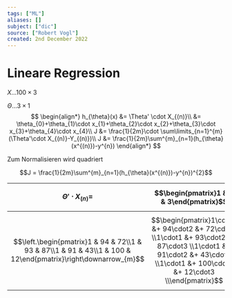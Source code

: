 ```yaml
---
tags: ["ML"]
aliases: []
subject: ["dic"]
source: ["Robert Vogl"]
created: 2nd December 2022
---
```


# Lineare Regression

$X\dots 100\times3$

$\Theta\dots 3\times1$
$$
\begin{align*}
h_{\theta}(x) &= \Theta' \cdot X_{(n)}\\
&= \theta_{0}+\theta_{1}\cdot x_{1}+\theta_{2}\cdot x_{2}+\theta_{3}\cdot x_{3}+\theta_{4}\cdot x_{4}\\
J &= \frac{1}{2m}\cdot \sum\limits_{n=1}^{m}(\Theta'\cdot X_{(n)}-Y_{(n)})\\
J &= \frac{1}{2m}\sum^{m}_{n=1}(h_{\theta}(x^{(n)})-y^{n})
\end{align*}
$$

Zum Normalisieren wird quadriert

$$J = \frac{1}{2m}\sum^{m}_{n=1}(h_{\theta}(x^{(n)})-y^{n})^{2}$$


| $\Theta' \cdot X_{(n)} =$                                                                                     | $$\begin{pmatrix}1 & 2 & 3\end{pmatrix}$$                                                                                                                                 |
| ------------------------------------------------------------------------------------------------------------- | ------------------------------------------------------------------------------------------------------------------------------------------------------------------------- |
| $$\left.\begin{pmatrix}1 & 94 & 72\\1 & 93 & 87\\1 & 91 & 43\\1 & 100 & 12\end{pmatrix}\right\downarrow_{m}$$ | $$\begin{pmatrix}1\cdot1 &+ 94\cdot2 &+ 72\cdot3 \\1\cdot1 &+ 93\cdot2 &+ 87\cdot3 \\1\cdot1 &+ 91\cdot2 &+ 43\cdot3 \\1\cdot1 &+ 100\cdot2 &+ 12\cdot3 \\\end{pmatrix}$$ |
